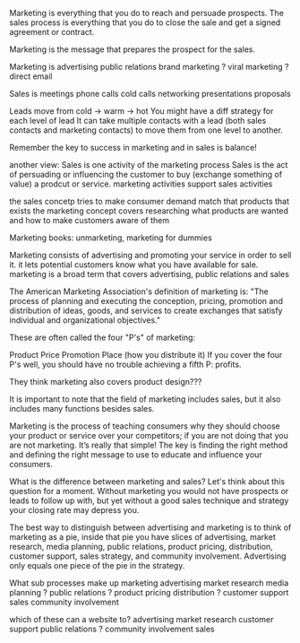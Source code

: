 Marketing is everything that you do to reach and persuade prospects. The sales process is everything that you do to close the sale and get a signed agreement or contract.

Marketing is the message that prepares the prospect for the sales. 

Marketing is
	advertising
	public relations
	brand marketing ?
	viral marketing ?
	direct email

Sales is
	meetings
	phone calls
	cold calls
	networking
	presentations
	proposals

Leads move from cold -> warm -> hot
You might have a diff strategy for each level of lead
It can take multiple contacts with a lead (both sales contacts and marketing contacts) to move them  from one level to another.

Remember the key to success in marketing and in sales is balance!


another view:
Sales is one activity of the marketing process
Sales is the act of persuading or influencing the customer to buy (exchange something of value) a prodcut or service.
marketing activities support sales activities 

the sales concetp tries to make consumer demand match that products that exists
the marketing concept covers researching what products are wanted and how to make customers aware of them

Marketing books: unmarketing, marketing for dummies

Marketing consists of advertising and promoting your service in order to sell it. it lets potential customers know what you have available for sale. marketing is a broad term that covers advertising, public relations and sales

The American Marketing Association's definition of marketing is:
"The process of planning and executing the conception, pricing, promotion and distribution of ideas, goods, and services to create exchanges that satisfy individual and organizational objectives."

 These are often called the four "P's" of marketing:

Product
Price
Promotion
Place (how you distribute it)
If you cover the four P's well, you should have no trouble achieving a fifth P: profits.

They think marketing also covers product design???

It is important to note that the field of marketing includes sales, but it also includes many functions besides sales.

Marketing is the process of teaching consumers why they should choose your product or service over your competitors; if you are not doing that you are not marketing. It’s really that simple! The key is finding the right method and defining the right message to use to educate and influence your consumers.

What is the difference between marketing and sales?
Let's think about this question for a moment. Without marketing you would not have prospects or leads to follow up with, but yet without a good sales technique and strategy your closing rate may depress you.

The best way to distinguish between advertising and marketing is to think of marketing as a pie, inside that pie you have slices of advertising, market research, media planning, public relations, product pricing, distribution, customer support, sales strategy, and community involvement. Advertising only equals one piece of the pie in the strategy.


What sub processes make up marketing
	advertising
	market research
	media planning ?
	public relations ?
	product pricing
	distribution ?
	customer support
	sales 
	community involvement

which of these can a website to?
	advertising
	market research
	customer support
	public relations ?
	community involvement
	sales
